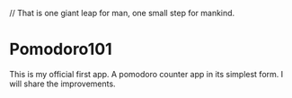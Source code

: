 // That is one giant leap for man, one small step for mankind.
# Pomodoro101

This is my official first app. A pomodoro counter app in its simplest form. I will share the improvements.
